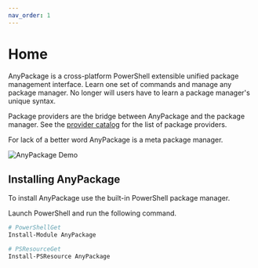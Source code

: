 ```yaml
---
nav_order: 1
---
```


# Home

AnyPackage is a cross-platform PowerShell extensible unified package management
interface. Learn one set of commands and manage any package manager. No longer
will users have to learn a package manager's unique syntax.

Package providers are the bridge between AnyPackage and the package manager. See
the [provider catalog](/docs/provider-catalog/provider-catalog.md) for the list
of package providers.

For lack of a better word AnyPackage is a meta package manager.

![AnyPackage Demo](https://vhs.charm.sh/vhs-7ynK3WrPLUD0xpOjdJcxsG.gif)

## Installing AnyPackage

To install AnyPackage use the built-in PowerShell package manager.

Launch PowerShell and run the following command.

```powershell
# PowerShellGet
Install-Module AnyPackage

# PSResourceGet
Install-PSResource AnyPackage
```
